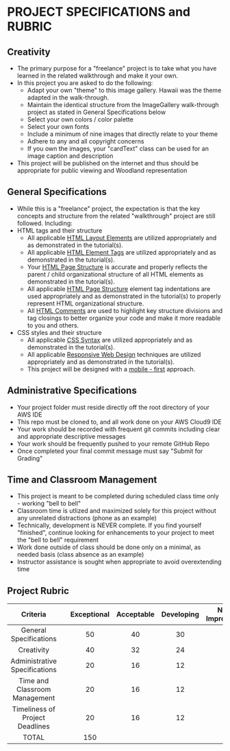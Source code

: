# PROJECT SPECIFICATIONS and RUBRIC

## Creativity
 - The primary purpose for a "freelance" project is to take what you have learned in the related walkthrough and make it your own.
 - In this project you are asked to do the following:
     - Adapt your own "theme" to this image gallery.  Hawaii was the theme adapted in the walk-through.
     - Maintain the identical structure from the ImageGallery walk-through project as stated in General Specifications below
     - Select your own colors / color palette
     - Select your own fonts
     - Include a minimum of nine images that directly relate to your theme
     - Adhere to any and all copyright concerns
     - If you own the images, your "cardText" class can be used for an image caption and description
 - This project will be published on the internet and thus should be appropriate for public viewing and Woodland representation


## General Specifications
 - While this is a "freelance" project, the expectation is that the key concepts and structure from the related "walkthrough" project are still followed. Including:
 - HTML tags and their structure
     - All applicable [HTML Layout Elements](https://www.w3schools.com/html/html_layout.asp) are utilized appropriately and as demonstrated in the tutorial(s).
     - All applicable [HTML Element Tags](https://www.w3schools.com/html/html_elements.asp) are utilized appropriately and as demonstrated in the tutorial(s).
     - Your [HTML Page Structure](https://www.w3schools.com/html/html_intro.asp) is accurate and properly reflects the parent / child organizational structure of all HTML elements as demonstrated in the tutorial(s).
     - All applicable [HTML Page Structure](https://www.w3schools.com/html/html_intro.asp) element tag indentations are used appropriately and as demonstrated in the tutorial(s) to properly represent HTML organizational structure.
     - All [HTML Comments](https://www.w3schools.com/html/html_comments.asp) are used to highlight key structure divisions and tag closings to better organize your code and make it more readable to you and others.
 - CSS styles and their structure
     - All applicable [CSS Syntax](https://www.w3schools.com/css/css_syntax.asp) are utilized appropriately and as demonstrated in the tutorial(s).
     - All applicable [Responsive Web Design](https://www.w3schools.com/html/html_responsive.asp) techniques are utilized appropriately and as demonstrated in the tutorial(s).
     - This project will be designed with a [mobile - first](https://xd.adobe.com/ideas/process/ui-design/what-is-mobile-first-design/) approach.


## Administrative Specifications
 - Your project folder must reside directly off the root directory of your AWS IDE
 - This repo must be cloned to, and all work done on your AWS Cloud9 IDE
 - Your work should be recorded with frequent git commits including clear and appropriate descriptive messages
 - Your work should be frequently pushed to your remote GitHub Repo
 - Once completed your final commit message must say "Submit for Grading"


## Time and Classroom Management
 - This project is meant to be completed during scheduled class time only - working "bell to bell"
 - Classroom time is utlized and maximized solely for this project without any unrelated distractions (phone as an example)
 - Technically, development is NEVER complete.  If you find yourself "finished", continue looking for enhancements to your project to meet the "bell to bell" requirement
 - Work done outside of class should be done only on a minimal, as needed basis (class absence as an example)
 - Instructor assistance is sought when appropriate to avoid overextending time



## Project Rubric

| Criteria                          |     | Exceptional  | Acceptable    | Developing   | Needs Improvement |
| :------------------------------:  | :--:| :----------: | :-----------: | :----------: | :---------------: |
| General Specifications            |     | 50           | 40            | 30           |  20               |
| Creativity                        |     | 40           | 32            | 24           |  20               | 
| Administrative Specifications     |     | 20           | 16            | 12           |   8               |
| Time and Classroom Management     |     | 20           | 16            | 12           |   8               |
| Timeliness of Project Deadlines   |     | 20           | 16            | 12           |   8               |
| TOTAL                             |     | 150          |
